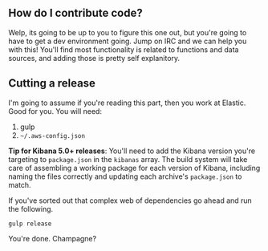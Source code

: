 ## How do I contribute code? 
Welp, its going to be up to you to figure this one out, but you're going to have to get a dev environment going. Jump on IRC and we can help you with this! You'll find most functionality is related to functions and data sources, and adding those is pretty self explanitory.

## Cutting a release
I'm going to assume if you're reading this part, then you work at Elastic. Good for you. You will need:

1. gulp
1. `~/.aws-config.json` 

**Tip for Kibana 5.0+ releases**: You'll need to add the Kibana version you're targeting to `package.json` in the `kibanas` array. The build system will take care of assembling a working package for each version of Kibana, including naming the files correctly and updating each archive's `package.json` to match.

If you've sorted out that complex web of dependencies go ahead and run the following.

```
gulp release
```

You're done. Champagne? 
